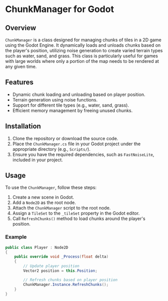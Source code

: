 # ChunkManager for Godot

## Overview

`ChunkManager` is a class designed for managing chunks of tiles in a 2D game using the Godot Engine. It dynamically loads and unloads chunks based on the player's position, utilizing noise generation to create varied terrain types such as water, sand, and grass. This class is particularly useful for games with large worlds where only a portion of the map needs to be rendered at any given time.

## Features

- Dynamic chunk loading and unloading based on player position.
- Terrain generation using noise functions.
- Support for different tile types (e.g., water, sand, grass).
- Efficient memory management by freeing unused chunks.

## Installation

1. Clone the repository or download the source code.
2. Place the `ChunkManager.cs` file in your Godot project under the appropriate directory (e.g., `Scripts/`).
3. Ensure you have the required dependencies, such as `FastNoiseLite`, included in your project.

## Usage

To use the `ChunkManager`, follow these steps:

1. Create a new scene in Godot.
2. Add a `Node2D` as the root node.
3. Attach the `ChunkManager` script to the root node.
4. Assign a `TileSet` to the `_tileSet` property in the Godot editor.
5. Call `RefreshChunks()` method to load chunks around the player's position.

### Example

```csharp
public class Player : Node2D
{
    public override void _Process(float delta)
    {
        // Update player position
        Vector2 position = this.Position;

        // Refresh chunks based on player position
        ChunkManager.Instance.RefreshChunks();
    }
}
